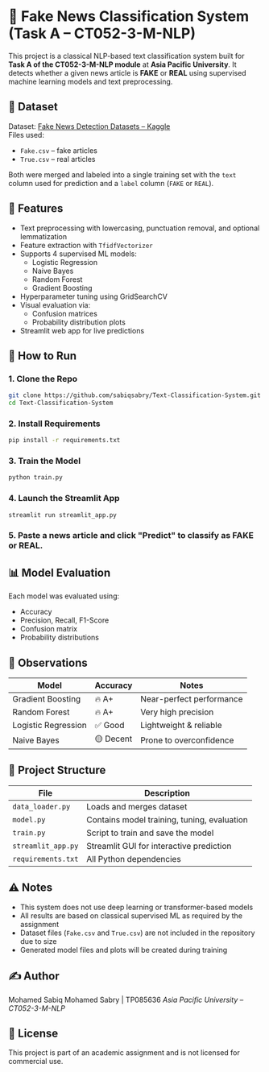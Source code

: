 # 📰 Fake News Classification System (Task A – CT052-3-M-NLP)

This project is a classical NLP-based text classification system built for **Task A of the CT052-3-M-NLP module** at **Asia Pacific University**. It detects whether a given news article is **FAKE** or **REAL** using supervised machine learning models and text preprocessing.

## 📂 Dataset

Dataset: [Fake News Detection Datasets – Kaggle](https://www.kaggle.com/datasets/emineyetm/fake-news-detection-datasets)  
Files used:
- `Fake.csv` – fake articles
- `True.csv` – real articles

Both were merged and labeled into a single training set with the `text` column used for prediction and a `label` column (`FAKE` or `REAL`).

## 🔧 Features

- Text preprocessing with lowercasing, punctuation removal, and optional lemmatization
- Feature extraction with `TfidfVectorizer`
- Supports 4 supervised ML models:
  - Logistic Regression
  - Naive Bayes
  - Random Forest
  - Gradient Boosting
- Hyperparameter tuning using GridSearchCV
- Visual evaluation via:
  - Confusion matrices
  - Probability distribution plots
- Streamlit web app for live predictions

## 🚀 How to Run

### 1. Clone the Repo
```bash
git clone https://github.com/sabiqsabry/Text-Classification-System.git
cd Text-Classification-System
```

### 2. Install Requirements
```bash
pip install -r requirements.txt
```

### 3. Train the Model
```bash
python train.py
```

### 4. Launch the Streamlit App
```bash
streamlit run streamlit_app.py
```

### 5. Paste a news article and click "Predict" to classify as FAKE or REAL.

## 📊 Model Evaluation

Each model was evaluated using:
- Accuracy
- Precision, Recall, F1-Score
- Confusion matrix
- Probability distributions

## 🧠 Observations

| Model               | Accuracy  | Notes                    |
| ------------------- | --------- | ------------------------ |
| Gradient Boosting   | 🔥 A+     | Near-perfect performance |
| Random Forest       | 🔥 A+     | Very high precision      |
| Logistic Regression | ✅ Good    | Lightweight & reliable   |
| Naive Bayes         | 🟡 Decent | Prone to overconfidence  |

## 📁 Project Structure

| File               | Description                                        |
| ------------------ | -------------------------------------------------- |
| `data_loader.py`   | Loads and merges dataset                           |
| `model.py`         | Contains model training, tuning, evaluation        |
| `train.py`         | Script to train and save the model                 |
| `streamlit_app.py` | Streamlit GUI for interactive prediction           |
| `requirements.txt` | All Python dependencies                            |

## ⚠️ Notes

* This system does not use deep learning or transformer-based models
* All results are based on classical supervised ML as required by the assignment
* Dataset files (`Fake.csv` and `True.csv`) are not included in the repository due to size
* Generated model files and plots will be created during training

## ✍️ Author

Mohamed Sabiq Mohamed Sabry | TP085636
*Asia Pacific University – CT052-3-M-NLP*

## 📝 License

This project is part of an academic assignment and is not licensed for commercial use. 